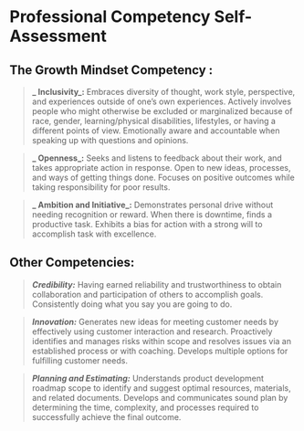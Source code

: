 # Professional Competency Self-Assessment

## The Growth Mindset Competency :

>**_ Inclusivity_:**
Embraces diversity of thought, work style, perspective, and experiences outside of one’s own experiences. Actively involves people who might otherwise be excluded or marginalized because of race, gender, learning/physical disabilities, lifestyles, or having a different points of view. Emotionally aware and accountable when speaking up with questions and opinions.

>**_ Openness_:**
Seeks and listens to feedback about their work, and takes appropriate action in response. Open to new ideas, processes, and ways of getting things done. Focuses on positive outcomes while taking responsibility for poor results.

>**_ Ambition and Initiative_:**
Demonstrates personal drive without needing recognition or reward. When there is downtime, finds a productive task. Exhibits a bias for action with a strong will to accomplish task with excellence.

## Other Competencies:

>**_Credibility:_**
Having earned reliability and trustworthiness to obtain collaboration and participation of others to accomplish goals. Consistently doing what you say you are going to do.

>**_Innovation:_**
Generates new ideas for meeting customer needs by effectively using customer interaction and research. Proactively identifies and manages risks within scope and resolves issues via an established process or with coaching. Develops multiple options for fulfilling customer needs.

>**_Planning and Estimating:_**
Understands product development roadmap scope to identify and suggest optimal resources, materials, and related documents. Develops and communicates sound plan by determining the time, complexity, and processes required to successfully achieve the final outcome.

